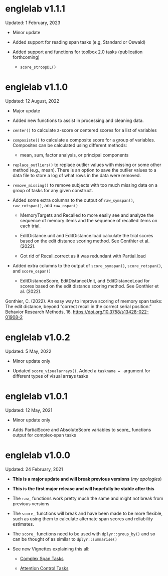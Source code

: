 # englelab v1.1.1

Updated: 1 February, 2023

- Minor update

- Added support for reading span tasks (e.g, Standard or Oswald)

- Added support and functions for toolbox 2.0 tasks (publication forthcoming)

    - `score_stroopDL()`

# englelab v1.1.0

Updated: 12 August, 2022

- Major update

- Added new functions to assist in processing and cleaning data.

- `center()` to calculate z-score or centered scores for a list of variables

- `composiste()` to calculate a composite score for a group of variables. Composites can be calculated using different methods:

    - mean, sum, factor analysis, or principal components
    
- `replace_outliers()` to replace outlier values with missing or some other method (e.g., mean). There is an option to save the outlier values to a data file to store a log of what rows in the data were removed.

- `remove_missing()` to remove subjects with too much missing data on a group of tasks for any given construct. 

- Added some extra columns to the output of `raw_symspan()`, `raw_rotspan()`, and `raw_ospan()`

    - MemoryTargets and Recalled to more easily see and analyze the sequence of memory items
    and the sequence of recalled items on each trial.

    - EditDistance.unit and EditDistance.load calculate the trial scores based on 
    the edit distance scoring method. See Gonthier et al. (2022).
    
    - Got rid of Recall.correct as it was redundant with Partial.load
    
- Added extra columns to the output of `score_symspan()`, `score_rotspan()`, and `score_ospan()`

    - EditDistanceScore, EditDistanceUnit, and EditDistanceLoad for scores based on 
    the edit distance scoring method. See Gonthier et al. (2022).
    
Gonthier, C. (2022). An easy way to improve scoring of memory span tasks: The edit distance, beyond “correct recall in the correct serial position.” Behavior Research Methods, 16. https://doi.org/10.3758/s13428-022-01908-2

# englelab v1.0.2

Updated: 5 May, 2022

- Minor update only

- Updated `score_visualarrays()`. Added a `taskname = ` argument for different types of visual arrays tasks

# englelab v1.0.1

Updated: 12 May, 2021

-   Minor update only

-   Adds PartialScore and AbsoluteScore variables to score\_ functions output for complex-span tasks

# englelab v1.0.0

Updated: 24 February, 2021

-   **This is a major update and will break previous versions** (*my apologies*)

-   **This is the first major release and will hopefully be stable after this**

-   The `raw_` functions work pretty much the same and might not break from previous versions

-   The `score_` functions will break and have been made to be more flexible, such as using them to calculate alternate span scores and reliability estimates.

-   The `score_` functions need to be used with `dplyr::group_by()` and so can be thought of as similar to `dplyr::summarise()`

-   See new Vignettes explaining this all:

    -   [Complex Span Tasks](https://englelab.github.io/englelab/articles/Complex_Span.html)

    -   [Attention Control Tasks](https://englelab.github.io/englelab/articles/Attention_Control.html)
